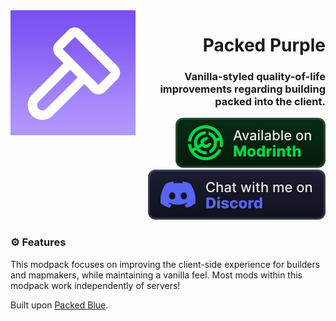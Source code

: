 [Modrinth]: https://modrinth.com/modpack/packed-purple
[Modrinth Downloads Badge]: https://raw.githubusercontent.com/intergrav/devins-badges/v2/assets/cozy/available/modrinth_vector.svg
[Support]: https://encode42.dev/support
[Support Badge]: https://raw.githubusercontent.com/intergrav/devins-badges/v2/assets/cozy/social/discord-singular_vector.svg

<img src="../.github/asset/purple/Packed Purple LQ.png" align="left" id="header">
<div align="right">

# Packed Purple
### Vanilla-styled quality-of-life improvements regarding building packed into the client.

[![Modrinth Downloads Badge]][Modrinth] [![Support Badge]][Support]
</div>

### ⚙️ Features
This modpack focuses on improving the client-side experience for builders and mapmakers, while maintaining a vanilla feel. Most mods within this modpack work independently of servers!

Built upon [Packed Blue](../blue).
